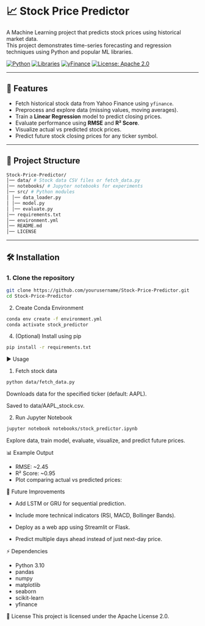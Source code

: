 # 📈 Stock Price Predictor

A Machine Learning project that predicts stock prices using historical market data.  
This project demonstrates time-series forecasting and regression techniques using Python and popular ML libraries.

[![Python](https://img.shields.io/badge/Python-3.10-blue?logo=python&logoColor=white)](https://www.python.org/)
[![Libraries](https://img.shields.io/badge/Libraries-Pandas%2C%20NumPy%2C%20Scikit--Learn-yellow?logo=python&logoColor=white)](https://scikit-learn.org/)
[![yFinance](https://img.shields.io/badge/Data-yFinance-lightgrey?logo=yahoo&logoColor=purple)](https://pypi.org/project/yfinance/)
[![License: Apache 2.0](https://img.shields.io/badge/License-Apache%202.0-green.svg)](LICENSE)

---

## 🚀 Features

- Fetch historical stock data from Yahoo Finance using `yfinance`.
- Preprocess and explore data (missing values, moving averages).
- Train a **Linear Regression** model to predict closing prices.
- Evaluate performance using **RMSE** and **R² Score**.
- Visualize actual vs predicted stock prices.
- Predict future stock closing prices for any ticker symbol.

---

## 📂 Project Structure
```bash
Stock-Price-Predictor/
│── data/ # Stock data CSV files or fetch_data.py
│── notebooks/ # Jupyter notebooks for experiments
│── src/ # Python modules
│ │── data_loader.py
│ │── model.py
│ │── evaluate.py
│── requirements.txt
│── environment.yml
│── README.md
│── LICENSE
```
---

## 🛠 Installation

### 1. Clone the repository
```bash
git clone https://github.com/yourusername/Stock-Price-Predictor.git
cd Stock-Price-Predictor
```
2. Create Conda Environment
```bash
conda env create -f environment.yml
conda activate stock_predictor
```
4. (Optional) Install using pip
```bash
pip install -r requirements.txt
```
▶️ Usage
1. Fetch stock data
```bash
python data/fetch_data.py
```
Downloads data for the specified ticker (default: AAPL).

Saved to data/AAPL_stock.csv.

2. Run Jupyter Notebook
```bash
jupyter notebook notebooks/stock_predictor.ipynb
```
Explore data, train model, evaluate, visualize, and predict future prices.

📊 Example Output
- RMSE: ~2.45
- R² Score: ~0.95
- Plot comparing actual vs predicted prices:


📌 Future Improvements
- Add LSTM or GRU for sequential prediction.

- Include more technical indicators (RSI, MACD, Bollinger Bands).

- Deploy as a web app using Streamlit or Flask.

- Predict multiple days ahead instead of just next-day price.

⚡ Dependencies
- Python 3.10
- pandas
- numpy
- matplotlib
- seaborn
- scikit-learn
- yfinance

📄 License
This project is licensed under the Apache License 2.0.

